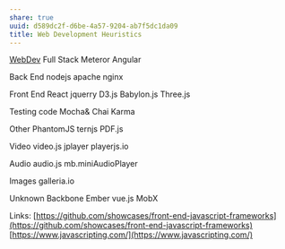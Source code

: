 ```yaml
---
share: true
uuid: d589dc2f-d6be-4a57-9204-ab7f5dc1da09
title: Web Development Heuristics
---
```

[WebDev](/df7749a8-3943-4aa1-a2ef-e29b293c13d5)
Full Stack Meteror Angular

Back End nodejs apache nginx

Front End React jquerry D3.js Babylon.js Three.js

Testing code Mocha& Chai Karma

Other PhantomJS ternjs PDF.js

Video video.js jplayer playerjs.io

Audio audio.js mb.miniAudioPlayer

Images galleria.io

Unknown Backbone Ember vue.js MobX

Links: [https://github.com/showcases/front-end-javascript-frameworks](https://github.com/showcases/front-end-javascript-frameworks) [https://www.javascripting.com/](https://www.javascripting.com/)